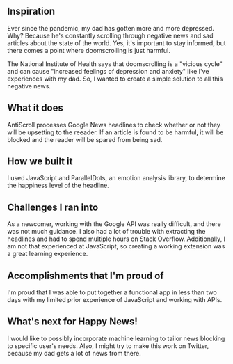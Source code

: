 ## Inspiration
Ever since the pandemic, my dad has gotten more and more depressed. Why? Because he's constantly scrolling through negative news and sad articles about the state of the world. Yes, it's important to stay informed, but there comes a point where doomscrolling is just harmful. 

The National Institute of Health says that doomscrolling is a "vicious cycle" and can cause "increased feelings of depression and anxiety" like I've experiences with my dad. So, I wanted to create a simple solution to all this negative news.

## What it does
AntiScroll  processes Google News headlines to check whether or not they will be upsetting to the reeader. If an article is found to be harmful, it will be blocked and the reader will be spared from being sad.

## How we built it
I used JavaScript and ParallelDots, an emotion analysis library, to determine the happiness level of the headline.

## Challenges I ran into
As a newcomer, working with the Google API was really difficult, and there was not much guidance. I also had a lot of trouble with extracting the headlines and had to spend multiple hours on Stack Overflow. Additionally, I am not that experienced at JavaScript, so creating a working extension was a great learning experience.

## Accomplishments that I'm proud of
I'm proud that I was able to put together a functional app in less than two days with my limited prior experience of JavaScript and working with APIs.

## What's next for Happy News!
I would like to possibly incorporate machine learning to tailor news blocking to specific user's needs. Also, I might try to make this work on Twitter, because my dad gets a lot of news from there. 
